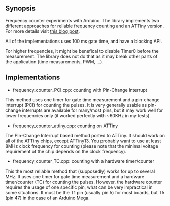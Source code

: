 ## Synopsis

Frequency counter experiments with Arduino. The library implements two different approaches for reliable frequency counting
and an ATTiny version. For more details visit [this blog post](http://dlacko.blogspot.nl/2017/01/arduino-frequency-counter-experiments.html).

All of the implementations uses 100 ms gate time, and have a blocking API. 

For higher frequencies, it might be benefical to disable Timer0 before the measurement. The library does not do that as
it may break other parts of the application (time measurements, PWM, ...).

## Implementations

* frequency_counter_PCI.cpp: counting with Pin-Change Interrupt

This method uses one timer for gate time measurement and a pin-change interrupt (PCI) for counting the pulses. 
It is very generally usable as pin-change interrupts are available for many/most pins, but it may work well for lower frequencies only (it worked perfectly with ~60KHz in my tests).

* frequency_counter_attiny.cpp: counting on ATTiny

The Pin-Change Interrupt based method ported to ATTiny. It should work on all of the ATTiny chips, except ATTiny13.
You probably want to use at least 8MHz clock frequency for counting (please note that the minimal voltage requirement of the chip depends on the clock frequency).

* frequency_counter_TC.cpp: counting with a hardware timer/counter

This the most reliable method that (supposedly) works for up to several MHz. It uses one timer for gate time measurement and a hardware timer/counter (TC) for counting the pulses. 
However, the hardware counter requires the usage of one specific pin, what can be very impractical in some situations. It must be the T1 pin (usually pin 5) for most boards, 
but T5 (pin 47) in the case of an Arduino Mega.


 

